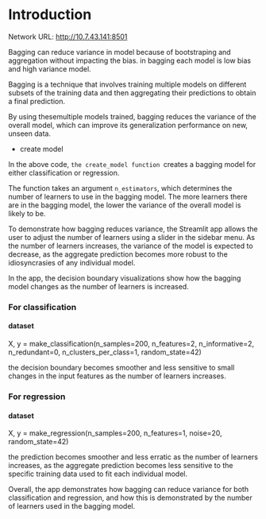 # Introduction
 Network URL: http://10.7.43.141:8501

 
Bagging can reduce variance in model because of bootstraping and aggregation without impacting the bias.
in bagging each model is low bias and high variance model.


Bagging is a technique that involves training multiple models on different subsets of the training data and then aggregating their predictions to obtain a final prediction. 

By using thesemultiple models trained, bagging reduces the variance of the overall model, which can improve its generalization performance on new, unseen data.


* create model

In the above code, ```the create_model function ```creates a bagging model for either classification or regression.

 The function takes an argument ```n_estimators```, which determines the number of learners to use in the bagging model. The more learners there are in the bagging model, the lower the variance of the overall model is likely to be.

To demonstrate how bagging reduces variance, the Streamlit app allows the user to adjust the number of learners using a slider in the sidebar menu. As the number of learners increases, the variance of the model is expected to decrease, as the aggregate prediction becomes more robust to the idiosyncrasies of any individual model.

In the app, the decision boundary visualizations show how the bagging model changes as the number of learners is increased. 

### For classification
#### dataset
X, y = make_classification(n_samples=200, n_features=2, n_informative=2,
                                    n_redundant=0, n_clusters_per_class=1, random_state=42)
    


the decision boundary becomes smoother and less sensitive to small changes in the input features as the number of learners increases.

### For regression

#### dataset
 X, y = make_regression(n_samples=200, n_features=1, noise=20, random_state=42)


 the prediction becomes smoother and less erratic as the number of learners increases, as the aggregate prediction becomes less sensitive to the specific training data used to fit each individual model.

Overall, the app demonstrates how bagging can reduce variance for both classification and regression, and how this is demonstrated by the number of learners used in the bagging model.










